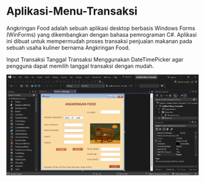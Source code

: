 # Aplikasi-Menu-Transaksi
Angkringan Food adalah sebuah aplikasi desktop berbasis Windows Forms (WinForms) yang dikembangkan dengan bahasa pemrograman C#. Aplikasi ini dibuat untuk mempermudah proses transaksi penjualan makanan pada sebuah usaha kuliner bernama Angkringan Food.

 Input Transaksi
Tanggal Transaksi
Menggunakan DateTimePicker agar pengguna dapat memilih tanggal transaksi dengan mudah.



 ![image alt](https://github.com/Umiroziqoh/Aplikasi-Menu-Transaksi/blob/a1760f62d73bb44c9275eb63ad71de69b890a346/Cuplikan%20layar%202025-04-14%20080952.png)
